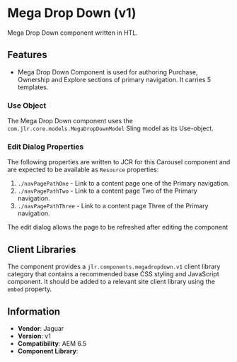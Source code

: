 <!-- Jaguar Component -->
Mega Drop Down  (v1)
====
Mega Drop Down component written in HTL.

## Features

* Mega Drop Down Component is used for authoring Purchase, Ownership and Explore sections of primary navigation. It carries 5 templates.

### Use Object
The Mega Drop Down component uses the `com.jlr.core.models.MegaDropDownModel` Sling model as its Use-object.

### Edit Dialog Properties
The following properties are written to JCR for this Carousel component and are expected to be available as `Resource` properties:

1. `./navPagePathOne` - Link to a content page one of the Primary navigation.
2. `./navPagePathTwo` - Link to a content page Two of the Primary navigation.
3. `./navPagePathThree` - Link to a content page Three of the Primary navigation.


The edit dialog allows the page to be refreshed after editing the component

## Client Libraries
The component provides a `jlr.components.megadropdown.v1` client library category that contains a recommended base
CSS styling and JavaScript component. It should be added to a relevant site client library using the `embed` property.

## Information
* **Vendor**: Jaguar
* **Version**: v1
* **Compatibility**: AEM 6.5
* **Component Library**:
